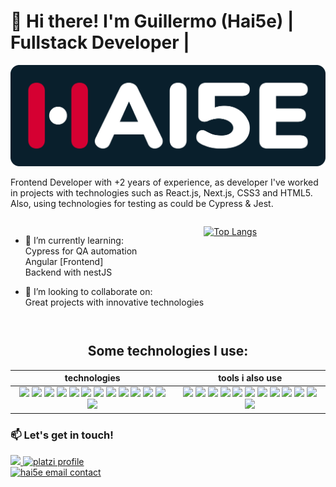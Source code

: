# 🍉 Hi there! I'm Guillermo (Hai5e) | Fullstack Developer |
<div align="center">
  <picture>
    <source media="(prefers-color-scheme: dark)" srcset="./images/hai5eLogo_darkBackground.svg">
    <source media="(prefers-color-scheme: light)" srcset="https://hai5e.com/haiseAssets/Digitales/1x/hai5eLogo_light-bg.png">
    <img width="700" heigth="225" alt="Hai5e brand logo - GuillermoRN" src="./images/hai5eLogo_darkBackground.svg">
  </picture>
</div>

Frontend Developer with +2 years of experience, as developer I've worked in projects with technologies such as React.js, Next.js, CSS3 and HTML5. Also, using technologies for testing as could be Cypress & Jest.

<div style="display: flex">
    
  - 🌱 I’m currently learning: <br />
  Cypress for QA automation <br />
  Angular [Frontend] <br />
  Backend with nestJS 
  
  - 👯 I’m looking to collaborate on: <br />
  Great projects with innovative technologies <br />
    

  [![Top Langs](https://github-readme-stats.vercel.app/api/top-langs/?username=Hai5edfm&theme=dark&layout=compact)](https://github.com/anuraghazra/github-readme-stats)

</div>

<h2 align="center"> Some technologies I use: </h2>

| technologies | tools i also use |
| --- | --- |
| <div align="center"> <img src="https://img.shields.io/badge/HTML5-E34F26?style=for-the-badge&logo=html5&logoColor=white" /> <!-- HTML5 --> <img src="https://img.shields.io/badge/CSS3-1572B6?style=for-the-badge&logo=css3&logoColor=white" /> <!-- CSS3 --> <img src="https://img.shields.io/badge/Sass-CC6699?style=for-the-badge&logo=sass&logoColor=white" /> <!-- SASS --> <img src="https://img.shields.io/badge/Tailwind_CSS-38B2AC?style=for-the-badge&logo=tailwind-css&logoColor=white" /> <!-- Tailwind --> <img src="https://img.shields.io/badge/React-20232A?style=for-the-badge&logo=react&logoColor=61DAFB" /> <!-- React --> <img src="https://img.shields.io/badge/next.js-000000?style=for-the-badge&logo=nextdotjs&logoColor=white" /> <!-- NextJS --> <img src="https://img.shields.io/badge/JavaScript-323330?style=for-the-badge&logo=javascript&logoColor=F7DF1E" /> <!-- JavaScript --> <img src="https://img.shields.io/badge/TypeScript-007ACC?style=for-the-badge&logo=typescript&logoColor=white" /> <!-- Typescript --> <img src="https://img.shields.io/badge/Jest-C21325?style=for-the-badge&logo=jest&logoColor=white" /> <!-- Jest --> <img src="https://img.shields.io/badge/npm-CB3837?style=for-the-badge&logo=npm&logoColor=white" /> <!-- NPM --> <img src="https://img.shields.io/badge/GIT-E44C30?style=for-the-badge&logo=git&logoColor=black" /> <!-- Git --> <img src="https://img.shields.io/badge/Babel-F9DC3E?style=for-the-badge&logo=babel&logoColor=black" /> <!-- Babel --> <img src="https://img.shields.io/badge/Webpack-8DD6F9?style=for-the-badge&logo=Webpack&logoColor=white" /> <!-- Webpack --> </div> | <div align="center"> <img src="https://img.shields.io/badge/Postman-FF6C37?style=for-the-badge&logo=Postman&logoColor=white" /> <!-- Postman --> <img src="https://img.shields.io/badge/Ubuntu-E95420?style=for-the-badge&logo=ubuntu&logoColor=white" /> <!-- Ubuntu --> <img src="https://img.shields.io/badge/GNU%20Bash-4EAA25?style=for-the-badge&logo=GNU%20Bash&logoColor=white" /> <!-- bash --> <img src="https://img.shields.io/badge/NeoVim-%2357A143.svg?&style=for-the-badge&logo=neovim&logoColor=white" /> <!-- NeoVim --> <img src="https://img.shields.io/badge/Visual_Studio_Code-0078D4?style=for-the-badge&logo=visual%20studio%20code&logoColor=white" /> <!-- VS code --> <img src="https://img.shields.io/badge/Figma-D50030?style=for-the-badge&logo=figma&logoColor=white" /> <!-- Figma --> <img src="https://img.shields.io/badge/Markdown-000000?style=for-the-badge&logo=markdown&logoColor=white" /> <!-- Markdown --> <img src="https://img.shields.io/badge/Slack-4A154B?style=for-the-badge&logo=slack&logoColor=white" /> <!-- Slack --> <img src="https://img.shields.io/badge/Discord-5865F2?style=for-the-badge&logo=discord&logoColor=white" /> <!-- Discord --> <img src="https://img.shields.io/badge/Notion-000000?style=for-the-badge&logo=notion&logoColor=white" /> <!-- Notion --> <img src="https://img.shields.io/badge/Obsidian-483699?style=for-the-badge&logo=Obsidian&logoColor=white" /> <!-- Obsidian --> <img src="https://img.shields.io/badge/Trello-0052CC?style=for-the-badge&logo=trello&logoColor=white" /> <!-- Trello --> </div> |



### 📫 Let's get in touch!
<div> 
  <a href="https://www.linkedin.com/in/guillermo-rosales-n%C3%BA%C3%B1ez-17b1b61b9" target="_blank">
    <img alt"" src="https://img.shields.io/badge/LinkedIn-0077B5?style=for-the-badge&logo=linkedin&logoColor=white"></img>
  </a>

  <a href="https://platzi.com/p/guillermo-dfm/" target="_blank">
    <img alt="platzi profile" src="https://img.shields.io/badge/Platzi-98CA3F?style=for-the-badge&logo=platzi&logoColor=white"></img>
  </a>
</div>

<div>
  <a href="mailto:contact@hai5e.com">
    <picture> 
      <source media="(prefers-color-scheme: dark)" srcset="https://user-images.githubusercontent.com/79668074/174081409-06cb3a24-d20b-4832-88a4-83793ab722fe.png">
      <source media="(prefers-color-scheme: light)" srcset="https://user-images.githubusercontent.com/79668074/174081409-06cb3a24-d20b-4832-88a4-83793ab722fe.png">
      <img width="260" alt="hai5e email contact" src="https://user-images.githubusercontent.com/79668074/174081409-06cb3a24-d20b-4832-88a4-83793ab722fe.png"> 
    </picture>
  </a>
</div>

<!--
**Hai5edfm/Hai5edfm** is a ✨ _special_ ✨ repository because its `README.md` (this file) appears on your GitHub profile.

Here are some ideas to get you started:

- 🔭 I’m currently working on ...
- 🌱 I’m currently learning ...
- 👯 I’m looking to collaborate on ...
- 🤔 I’m looking for help with ...
- 💬 Ask me about ...
- 📫 How to reach me: ...
- 😄 Pronouns: ...
- ⚡ Fun fact: ...
-->
